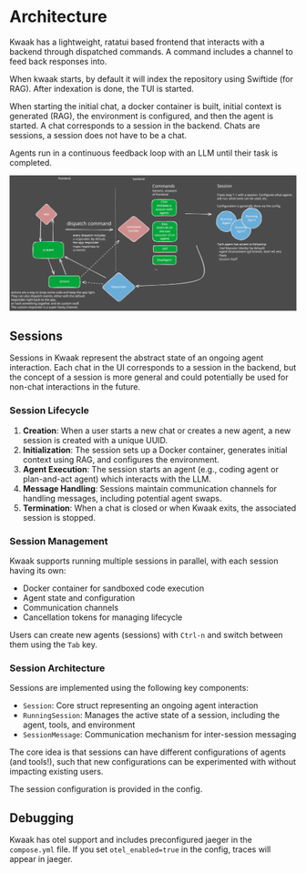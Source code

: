 # Architecture

Kwaak has a lightweight, ratatui based frontend that interacts with a backend through dispatched commands. A command includes a channel to feed back responses into.

When kwaak starts, by default it will index the repository using Swiftide (for RAG). After indexation is done, the TUI is started.

When starting the initial chat, a docker container is built, initial context is generated (RAG), the environment is configured, and then the agent is started. A chat corresponds to a session in the backend. Chats are sessions, a session does not have to be a chat.

Agents run in a continuous feedback loop with an LLM until their task is completed.

<img src="https://github.com/bosun-ai/kwaak/blob/master/images/architecture.svg" alt="Architecture">

## Sessions

Sessions in Kwaak represent the abstract state of an ongoing agent interaction. Each chat in the UI corresponds to a session in the backend, but the concept of a session is more general and could potentially be used for non-chat interactions in the future.

### Session Lifecycle

1. **Creation**: When a user starts a new chat or creates a new agent, a new session is created with a unique UUID.
2. **Initialization**: The session sets up a Docker container, generates initial context using RAG, and configures the environment.
3. **Agent Execution**: The session starts an agent (e.g., coding agent or plan-and-act agent) which interacts with the LLM.
4. **Message Handling**: Sessions maintain communication channels for handling messages, including potential agent swaps.
5. **Termination**: When a chat is closed or when Kwaak exits, the associated session is stopped.

### Session Management

Kwaak supports running multiple sessions in parallel, with each session having its own:
- Docker container for sandboxed code execution
- Agent state and configuration
- Communication channels
- Cancellation tokens for managing lifecycle

Users can create new agents (sessions) with `Ctrl-n` and switch between them using the `Tab` key.

### Session Architecture

Sessions are implemented using the following key components:

- `Session`: Core struct representing an ongoing agent interaction
- `RunningSession`: Manages the active state of a session, including the agent, tools, and environment
- `SessionMessage`: Communication mechanism for inter-session messaging

The core idea is that sessions can have different configurations of agents (and tools!), such that new configurations can be experimented with without impacting existing users.

The session configuration is provided in the config.

## Debugging

Kwaak has otel support and includes preconfigured jaeger in the `compose.yml` file. If you set `otel_enabled=true` in the config, traces will appear in jaeger.
